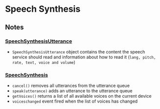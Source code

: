 # Speech Synthesis

## Notes

### [SpeechSynthesisUtterance](https://developer.mozilla.org/en-US/docs/Web/API/SpeechSynthesisUtterance)

- `SpeechSynthesisUtterance` object contains the content the speech service should read and information about how to read it (`lang, pitch, rate, text, voice and volume`)

### [SpeechSynthesis](https://developer.mozilla.org/en-US/docs/Web/API/SpeechSynthesis)

- `cancel()` removes all utterances from the utterance queue
- `speak(utterance)` adds an utterance to the utterance queue
- `getVoices()` returns a list of all available voices on the current device
- `voiceschanged` event fired when the list of voices has changed
